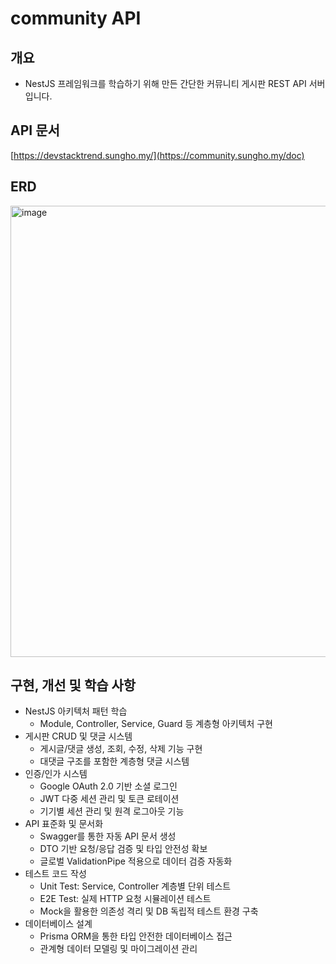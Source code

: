 # community API

## 개요
 - NestJS 프레임워크를 학습하기 위해 만든 간단한 커뮤니티 게시판 REST API 서버입니다.

## API 문서
[https://devstacktrend.sungho.my/](https://community.sungho.my/doc)

## ERD
<img width="690" height="722" alt="image" src="https://github.com/user-attachments/assets/1d03b4ef-4b0b-479f-9796-7543ae2daf4a" />



## 구현, 개선 및 학습 사항

- NestJS 아키텍처 패턴 학습
    - Module, Controller, Service, Guard 등 계층형 아키텍처 구현
- 게시판 CRUD 및 댓글 시스템
    - 게시글/댓글 생성, 조회, 수정, 삭제 기능 구현
    - 대댓글 구조를 포함한 계층형 댓글 시스템
- 인증/인가 시스템
    - Google OAuth 2.0 기반 소셜 로그인
    - JWT 다중 세션 관리 및 토큰 로테이션
    - 기기별 세션 관리 및 원격 로그아웃 기능
- API 표준화 및 문서화
    - Swagger를 통한 자동 API 문서 생성
    - DTO 기반 요청/응답 검증 및 타입 안전성 확보
    - 글로벌 ValidationPipe 적용으로 데이터 검증 자동화
- 테스트 코드 작성
    - Unit Test: Service, Controller 계층별 단위 테스트
    - E2E Test: 실제 HTTP 요청 시뮬레이션 테스트
    - Mock을 활용한 의존성 격리 및 DB 독립적 테스트 환경 구축
- 데이터베이스 설계
    - Prisma ORM을 통한 타입 안전한 데이터베이스 접근
    - 관계형 데이터 모델링 및 마이그레이션 관리
